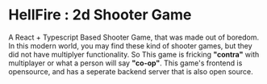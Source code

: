 # HellFire : 2d Shooter Game

A React + Typescript Based Shooter Game, that was made out of boredom. In this modern world, you may find these kind of shooter games, but they did not have multiplyer functionality. So This game is fricking <strong>"contra"</strong> with multiplayer or what a person will say <strong>"co-op"</strong>. This game's frontend is opensource, and has a seperate backend server that is also open source.
